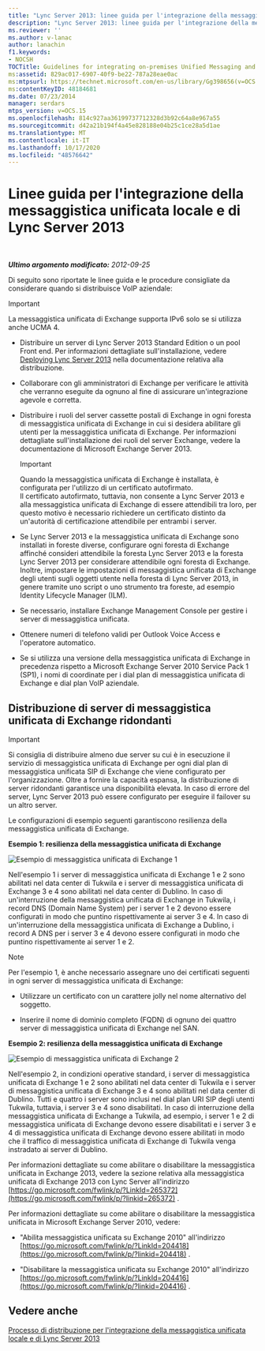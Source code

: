 ```yaml
---
title: "Lync Server 2013: linee guida per l'integrazione della messaggistica unificata locale"
description: "Lync Server 2013: linee guida per l'integrazione della messaggistica unificata locale."
ms.reviewer: ''
ms.author: v-lanac
author: lanachin
f1.keywords:
- NOCSH
TOCTitle: Guidelines for integrating on-premises Unified Messaging and Lync Server
ms:assetid: 829ac017-6907-40f9-be22-787a28eae0ac
ms:mtpsurl: https://technet.microsoft.com/en-us/library/Gg398656(v=OCS.15)
ms:contentKeyID: 48184681
ms.date: 07/23/2014
manager: serdars
mtps_version: v=OCS.15
ms.openlocfilehash: 814c927aa36199737712328d3b92c64a8e967a55
ms.sourcegitcommit: d42a21b194f4a45e828188e04b25c1ce28a5d1ae
ms.translationtype: MT
ms.contentlocale: it-IT
ms.lasthandoff: 10/17/2020
ms.locfileid: "48576642"
---
```

# <a name="guidelines-for-integrating-on-premises-unified-messaging-and-lync-server-2013"></a>Linee guida per l'integrazione della messaggistica unificata locale e di Lync Server 2013

<div data-xmlns="http://www.w3.org/1999/xhtml">

<div class="topic" data-xmlns="http://www.w3.org/1999/xhtml" data-msxsl="urn:schemas-microsoft-com:xslt" data-cs="https://msdn.microsoft.com/">

<div data-asp="https://msdn2.microsoft.com/asp">



</div>

<div id="mainSection">

<div id="mainBody">

<span> </span>

_**Ultimo argomento modificato:** 2012-09-25_

Di seguito sono riportate le linee guida e le procedure consigliate da considerare quando si distribuisce VoIP aziendale:

<div>


> [!IMPORTANT]  
> La messaggistica unificata di Exchange supporta IPv6 solo se si utilizza anche UCMA 4.



</div>

  - Distribuire un server di Lync Server 2013 Standard Edition o un pool Front end. Per informazioni dettagliate sull'installazione, vedere [Deploying Lync Server 2013](lync-server-2013-deploying-lync-server.md) nella documentazione relativa alla distribuzione.

  - Collaborare con gli amministratori di Exchange per verificare le attività che verranno eseguite da ognuno al fine di assicurare un'integrazione agevole e corretta.

  - Distribuire i ruoli del server cassette postali di Exchange in ogni foresta di messaggistica unificata di Exchange in cui si desidera abilitare gli utenti per la messaggistica unificata di Exchange. Per informazioni dettagliate sull'installazione dei ruoli del server Exchange, vedere la documentazione di Microsoft Exchange Server 2013.
    
    <div>
    

    > [!IMPORTANT]  
    > Quando la messaggistica unificata di Exchange è installata, è configurata per l'utilizzo di un certificato autofirmato.<BR>Il certificato autofirmato, tuttavia, non consente a Lync Server 2013 e alla messaggistica unificata di Exchange di essere attendibili tra loro, per questo motivo è necessario richiedere un certificato distinto da un'autorità di certificazione attendibile per entrambi i server.

    
    </div>

  - Se Lync Server 2013 e la messaggistica unificata di Exchange sono installati in foreste diverse, configurare ogni foresta di Exchange affinché consideri attendibile la foresta Lync Server 2013 e la foresta Lync Server 2013 per considerare attendibile ogni foresta di Exchange. Inoltre, impostare le impostazioni di messaggistica unificata di Exchange degli utenti sugli oggetti utente nella foresta di Lync Server 2013, in genere tramite uno script o uno strumento tra foreste, ad esempio Identity Lifecycle Manager (ILM).

  - Se necessario, installare Exchange Management Console per gestire i server di messaggistica unificata.

  - Ottenere numeri di telefono validi per Outlook Voice Access e l'operatore automatico.

  - Se si utilizza una versione della messaggistica unificata di Exchange in precedenza rispetto a Microsoft Exchange Server 2010 Service Pack 1 (SP1), i nomi di coordinate per i dial plan di messaggistica unificata di Exchange e dial plan VoIP aziendale.

<div>

## <a name="deploying-redundant-exchange-um-servers"></a>Distribuzione di server di messaggistica unificata di Exchange ridondanti

<div>


> [!IMPORTANT]  
> Si consiglia di distribuire almeno due server su cui è in esecuzione il servizio di messaggistica unificata di Exchange per ogni dial plan di messaggistica unificata SIP di Exchange che viene configurato per l'organizzazione. Oltre a fornire la capacità espansa, la distribuzione di server ridondanti garantisce una disponibilità elevata. In caso di errore del server, Lync Server 2013 può essere configurato per eseguire il failover su un altro server.



</div>

Le configurazioni di esempio seguenti garantiscono resilienza della messaggistica unificata di Exchange.

**Esempio 1: resilienza della messaggistica unificata di Exchange**

![Esempio di messaggistica unificata di Exchange 1](images/Gg398656.3644b847-0847-4550-a989-e3fc51de5c4b(OCS.15).jpg "Esempio di messaggistica unificata di Exchange 1")

Nell'esempio 1 i server di messaggistica unificata di Exchange 1 e 2 sono abilitati nel data center di Tukwila e i server di messaggistica unificata di Exchange 3 e 4 sono abilitati nel data center di Dublino. In caso di un'interruzione della messaggistica unificata di Exchange in Tukwila, i record DNS (Domain Name System) per i server 1 e 2 devono essere configurati in modo che puntino rispettivamente ai server 3 e 4. In caso di un'interruzione della messaggistica unificata di Exchange a Dublino, i record A DNS per i server 3 e 4 devono essere configurati in modo che puntino rispettivamente ai server 1 e 2.

<div>


> [!NOTE]  
> Per l'esempio 1, è anche necessario assegnare uno dei certificati seguenti in ogni server di messaggistica unificata di Exchange: 
> <UL>
> <LI>
> <P>Utilizzare un certificato con un carattere jolly nel nome alternativo del soggetto.</P>
> <LI>
> <P>Inserire il nome di dominio completo (FQDN) di ognuno dei quattro server di messaggistica unificata di Exchange nel SAN.</P></LI></UL>



</div>

**Esempio 2: resilienza della messaggistica unificata di Exchange**

![Esempio di messaggistica unificata di Exchange 2](images/Gg398656.15754273-306e-448d-b258-84bc2936a2e8(OCS.15).jpg "Esempio di messaggistica unificata di Exchange 2")

Nell'esempio 2, in condizioni operative standard, i server di messaggistica unificata di Exchange 1 e 2 sono abilitati nel data center di Tukwila e i server di messaggistica unificata di Exchange 3 e 4 sono abilitati nel data center di Dublino. Tutti e quattro i server sono inclusi nel dial plan URI SIP degli utenti Tukwila, tuttavia, i server 3 e 4 sono disabilitati. In caso di interruzione della messaggistica unificata di Exchange a Tukwila, ad esempio, i server 1 e 2 di messaggistica unificata di Exchange devono essere disabilitati e i server 3 e 4 di messaggistica unificata di Exchange devono essere abilitati in modo che il traffico di messaggistica unificata di Exchange di Tukwila venga instradato ai server di Dublino.

Per informazioni dettagliate su come abilitare o disabilitare la messaggistica unificata in Exchange 2013, vedere la sezione relativa alla messaggistica unificata di Exchange 2013 con Lync Server all'indirizzo [https://go.microsoft.com/fwlink/p/?LinkId=265372](https://go.microsoft.com/fwlink/p/?linkid=265372) .

Per informazioni dettagliate su come abilitare o disabilitare la messaggistica unificata in Microsoft Exchange Server 2010, vedere:

  - "Abilita messaggistica unificata su Exchange 2010" all'indirizzo [https://go.microsoft.com/fwlink/p/?LinkId=204418](https://go.microsoft.com/fwlink/p/?linkid=204418) .

  - "Disabilitare la messaggistica unificata su Exchange 2010" all'indirizzo [https://go.microsoft.com/fwlink/p/?LinkId=204416](https://go.microsoft.com/fwlink/p/?linkid=204416) .

</div>

<div>

## <a name="see-also"></a>Vedere anche


[Processo di distribuzione per l'integrazione della messaggistica unificata locale e di Lync Server 2013](lync-server-2013-deployment-process-for-integrating-on-premises-unified-messaging.md)  
  

</div>

</div>

<span> </span>

</div>

</div>

</div>

